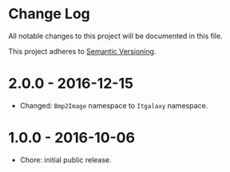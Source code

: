 # Change Log

All notable changes to this project will be documented in this file.

This project adheres to [Semantic Versioning](http://semver.org/).

# 2.0.0 - 2016-12-15

- Changed: `Bmp2Image` namespace to `Itgalaxy` namespace.

# 1.0.0 - 2016-10-06
 
- Chore: initial public release.
